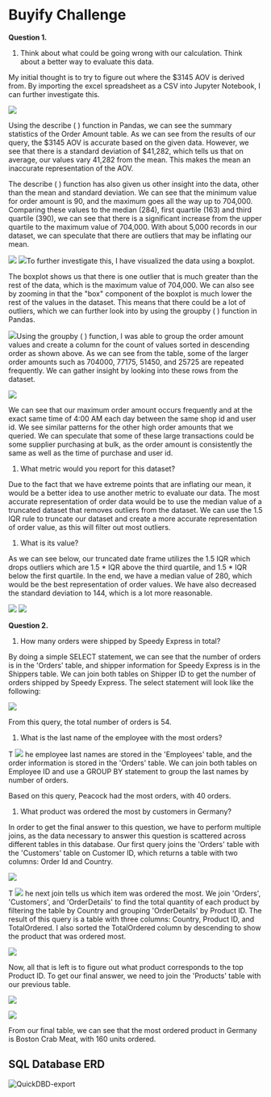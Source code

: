 # Buyify Challenge

**Question 1.**

1. Think about what could be going wrong with our calculation. Think about a better way to evaluate this data.



My initial thought is to try to figure out where the $3145 AOV is derived from. By importing the excel spreadsheet as a CSV into Jupyter Notebook, I can further investigate this.

![](RackMultipart20210614-4-g4tryp_html_6933326e5535cd1e.png)

Using the describe ( ) function in Pandas, we can see the summary statistics of the Order Amount table. As we can see from the results of our query, the $3145 AOV is accurate based on the given data. However, we see that there is a standard deviation of $41,282, which tells us that on average, our values vary 41,282 from the mean. This makes the mean an inaccurate representation of the AOV.

The describe ( ) function has also given us other insight into the data, other than the mean and standard deviation. We can see that the minimum value for order amount is 90, and the maximum goes all the way up to 704,000. Comparing these values to the median (284), first quartile (163) and third quartile (390), we can see that there is a significant increase from the upper quartile to the maximum value of 704,000. With about 5,000 records in our dataset, we can speculate that there are outliers that may be inflating our mean.

![](RackMultipart20210614-4-g4tryp_html_b42a850832962122.png) ![](RackMultipart20210614-4-g4tryp_html_2defae96361e8cdf.png)To further investigate this, I have visualized the data using a boxplot.

The boxplot shows us that there is one outlier that is much greater than the rest of the data, which is the maximum value of 704,000. We can also see by zooming in that the &quot;box&quot; component of the boxplot is much lower the rest of the values in the dataset. This means that there could be a lot of outliers, which we can further look into by using the groupby ( ) function in Pandas.

![](RackMultipart20210614-4-g4tryp_html_8c17f25a52cfac75.png)Using the groupby ( ) function, I was able to group the order amount values and create a column for the count of values sorted in descending order as shown above. As we can see from the table, some of the larger order amounts such as 704000, 77175, 51450, and 25725 are repeated frequently. We can gather insight by looking into these rows from the dataset.

![](RackMultipart20210614-4-g4tryp_html_e5e8f508d657e782.png)

We can see that our maximum order amount occurs frequently and at the exact same time of 4:00 AM each day between the same shop id and user id. We see similar patterns for the other high order amounts that we queried. We can speculate that some of these large transactions could be some supplier purchasing at bulk, as the order amount is consistently the same as well as the time of purchase and user id.

1. What metric would you report for this dataset?

Due to the fact that we have extreme points that are inflating our mean, it would be a better idea to use another metric to evaluate our data. The most accurate representation of order data would be to use the median value of a truncated dataset that removes outliers from the dataset. We can use the 1.5 IQR rule to truncate our dataset and create a more accurate representation of order value, as this will filter out most outliers.

1. What is its value?

As we can see below, our truncated date frame utilizes the 1.5 IQR which drops outliers which are 1.5 \* IQR above the third quartile, and 1.5 \* IQR below the first quartile. In the end, we have a median value of 280, which would be the best representation of order values. We have also decreased the standard deviation to 144, which is a lot more reasonable.

![](RackMultipart20210614-4-g4tryp_html_5b64656546001fbe.png) ![](RackMultipart20210614-4-g4tryp_html_32988904f03d1007.png)

**Question 2.**

1. How many orders were shipped by Speedy Express in total?

By doing a simple SELECT statement, we can see that the number of orders is in the &#39;Orders&#39; table, and shipper information for Speedy Express is in the Shippers table. We can join both tables on Shipper ID to get the number of orders shipped by Speedy Express. The select statement will look like the following:

![](RackMultipart20210614-4-g4tryp_html_1c62c53cc1982275.png)

From this query, the total number of orders is 54.

1. What is the last name of the employee with the most orders?

T ![](RackMultipart20210614-4-g4tryp_html_ce0bf91fb8b78dd4.png) he employee last names are stored in the &#39;Employees&#39; table, and the order information is stored in the &#39;Orders&#39; table. We can join both tables on Employee ID and use a GROUP BY statement to group the last names by number of orders.

Based on this query, Peacock had the most orders, with 40 orders.

1. What product was ordered the most by customers in Germany?

In order to get the final answer to this question, we have to perform multiple joins, as the data necessary to answer this question is scattered across different tables in this database. Our first query joins the &#39;Orders&#39; table with the &#39;Customers&#39; table on Customer ID, which returns a table with two columns: Order Id and Country.

![](RackMultipart20210614-4-g4tryp_html_49048f414d43d392.png)

T ![](RackMultipart20210614-4-g4tryp_html_6ddb7faae860a9a.png) he next join tells us which item was ordered the most. We join &#39;Orders&#39;, &#39;Customers&#39;, and &#39;OrderDetails&#39; to find the total quantity of each product by filtering the table by Country and grouping &#39;OrderDetails&#39; by Product ID. The result of this query is a table with three columns: Country, Product ID, and TotalOrdered. I also sorted the TotalOrdered column by descending to show the product that was ordered most.

![](RackMultipart20210614-4-g4tryp_html_a05fd16d22f25d5d.png)

Now, all that is left is to figure out what product corresponds to the top Product ID. To get our final answer, we need to join the &#39;Products&#39; table with our previous table.

![](RackMultipart20210614-4-g4tryp_html_aefa9b00498611e6.png)

![](RackMultipart20210614-4-g4tryp_html_cd2329a1bf4b2226.png)

From our final table, we can see that the most ordered product in Germany is Boston Crab Meat, with 160 units ordered.

## SQL Database ERD

![QuickDBD-export](https://user-images.githubusercontent.com/45697471/121945764-264b8e00-cd22-11eb-9abb-72c98b981ac8.png)
